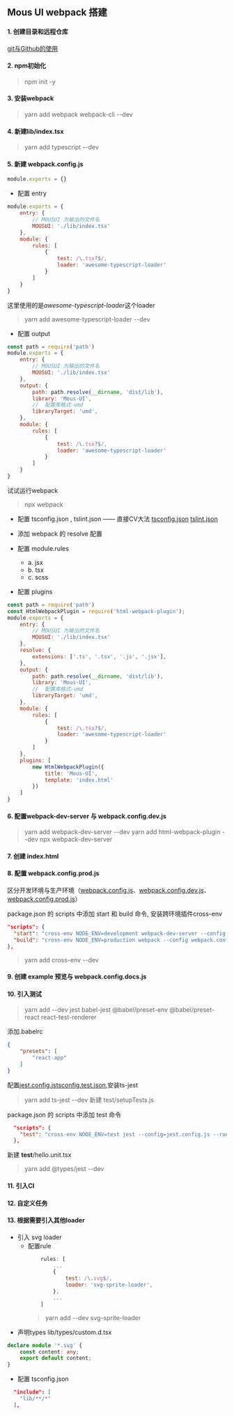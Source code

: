 ## Mous UI webpack 搭建
#### 1. 创建目录和远程仓库
[git与Github的使用](https://github.com/clayJa/blog/blob/master/tools/git.md)
#### 2. npm初始化
> npm init -y
#### 3. 安装webpack
> yarn add webpack webpack-cli --dev
#### 4. 新建lib/index.tsx
> yarn add typescript --dev
#### 5. 新建 webpack.config.js
```javascript
module.exports = {}
```
+ 配置 entry
```javascript
module.exports = {
    entry: {
        // MOUSUI 为输出的文件名
        MOUSUI: './lib/index.tsx'
    },
    module: {
        rules: [
            {
                test: /\.tsx?$/,
                loader: 'awesome-typescript-loader'
            }
        ]
    }
}
```
这里使用的是*awesome-typescript-loader*这个loader
> yarn add awesome-typescript-loader --dev
+ 配置 output
```javascript
const path = require('path')
module.exports = {
    entry: {
        // MOUSUI 为输出的文件名
        MOUSUI: './lib/index.tsx'
    },
    output: {
        path: path.resolve(__dirname, 'dist/lib'),
        library: 'Mous-UI',
        //  配置库格式-umd
        libraryTarget: 'umd',
    },
    module: {
        rules: [
            {
                test: /\.tsx?$/,
                loader: 'awesome-typescript-loader'
            }
        ]
    }
}
```
试试运行webpack
> npx webpack

+ 配置 tsconfig.json , tslint.json —— 直接CV大法 [tsconfig.json](https://github.com/clayJa/mous-react/blob/master/tsconfig.json) [tslint.json](https://github.com/clayJa/mous-react/blob/master/tslint.json)


+ 添加 webpack 的 resolve 配置
+ 配置 module.rules
  - a. jsx
  - b. tsx
  - c. scss
+ 配置 plugins
```JavaScript
const path = require('path')
const HtmlWebpackPlugin = require('html-webpack-plugin');
module.exports = {
    entry: {
        // MOUSUI 为输出的文件名
        MOUSUI: './lib/index.tsx'
    },
    resolve: {
        extensions: ['.ts', '.tsx', '.js', '.jsx'],
    },
    output: {
        path: path.resolve(__dirname, 'dist/lib'),
        library: 'Mous-UI',
        //  配置库格式-umd
        libraryTarget: 'umd',
    },
    module: {
        rules: [
            {
                test: /\.tsx?$/,
                loader: 'awesome-typescript-loader'
            }
        ]
    },
    plugins: [
        new HtmlWebpackPlugin({
            title: 'Mous-UI',
            template: 'index.html'
        })
    ]
}

```
#### 6. 配置webpack-dev-server 与 webpack.config.dev.js
> yarn add webpack-dev-server --dev
> yarn add html-webpack-plugin --dev
> npx webpack-dev-server
#### 7. 创建 index.html
#### 8. 配置 webpack.config.prod.js
区分开发环境与生产环境（[webpack.config.js](https://github.com/clayJa/mous-react/blob/master/webpack.config.js)、[webpack.config.dev.js](https://github.com/clayJa/mous-react/blob/master/webpack.config.dev.js)、[webpack.config.prod.js](https://github.com/clayJa/mous-react/blob/master/webpack.config.prod.js)）

package.json 的 scripts 中添加 start 和  build 命令, 安装跨环境插件cross-env
  ```json
  "scripts": {
    "start": "cross-env NODE_ENV=development webpack-dev-server --config webpack.config.dev.js",
    "build": "cross-env NODE_ENV=production webpack --config webpack.config.prod.js"
  },
  ```
  > yarn add cross-env --dev
#### 9. 创建 example 预览与 webpack.config.docs.js
#### 10. 引入测试
> yarn add --dev jest babel-jest @babel/preset-env @babel/preset-react react-test-renderer

添加.babelrc
```json
{
    "presets": [
        "react-app"
    ]
}
```

配置[jest.config.js](https://github.com/clayJa/mous-react/blob/master/jest.config.js)[tsconfig.test.json](https://github.com/clayJa/mous-react/blob/master/tsconfig.test.json),安装ts-jest
> yarn add ts-jest --dev
新建 test/setupTests.js

package.json 的 scripts 中添加 test 命令
```json
  "scripts": {
    "test": "cross-env NODE_ENV=test jest --config=jest.config.js --runInBand",
  },
```
新建 __test__/hello.unit.tsx
> yarn add @types/jest --dev

#### 11. 引入CI
#### 12. 自定义任务
#### 13. 根据需要引入其他loader
+ 引入 svg loader
  - 配置rule
    ```JavaScript
        rules: [
            ...
            {
                test: /\.svg$/,
                loader: 'svg-sprite-loader',
            },
            ...
        ]
    ```
    > yarn add --dev svg-sprite-loader
- 声明types lib/types/custom.d.tsx
```TypeScript
declare module '*.svg' {
    const content: any;
    export default content;
}
```
- 配置 tsconfig.json
```json
  "include": [
    "lib/**/*"
  ],
```